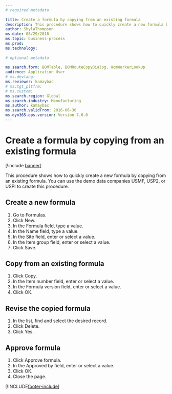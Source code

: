 ```yaml
--- 
# required metadata 
 
title: Create a formula by copying from an existing formula
description: This procedure shows how to quickly create a new formula by copying from an existing formula. 
author: ShylaThompson
ms.date: 08/29/2018
ms.topic: business-process 
ms.prod:  
ms.technology:  
 
# optional metadata 
 
ms.search.form: BOMTable, BOMRouteCopyDialog, HcmWorkerLookUp   
audience: Application User 
# ms.devlang:  
ms.reviewer: kamaybac
# ms.tgt_pltfrm:  
# ms.custom:  
ms.search.region: Global
ms.search.industry: Manufacturing
ms.author: kamaybac
ms.search.validFrom: 2016-06-30 
ms.dyn365.ops.version: Version 7.0.0 
---
```

# Create a formula by copying from an existing formula

[!include [banner](../../includes/banner.md)]

This procedure shows how to quickly create a new formula by copying from an existing formula. You can use the demo data companies USMF, USP2, or USPI to create this procedure.


## Create a new formula
1. Go to Formulas.
2. Click New.
3. In the Formula field, type a value.
4. In the Name field, type a value.
5. In the Site field, enter or select a value.
6. In the Item group field, enter or select a value.
7. Click Save.

## Copy from an existing formula
1. Click Copy.
2. In the Item number field, enter or select a value.
3. In the Formula version field, enter or select a value.
4. Click OK.

## Revise the copied formula
1. In the list, find and select the desired record.
2. Click Delete.
3. Click Yes.

## Approve formula
1. Click Approve formula.
2. In the Approved by field, enter or select a value.
3. Click OK.
4. Close the page.



[!INCLUDE[footer-include](../../../includes/footer-banner.md)]